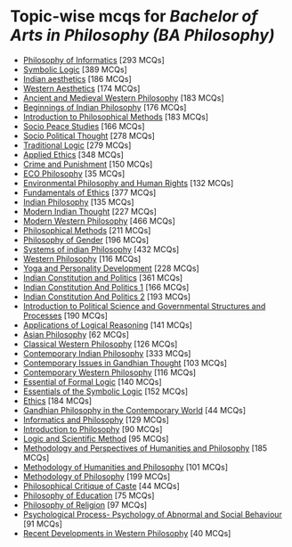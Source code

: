 # Topic-wise mcqs for *Bachelor of Arts in Philosophy (BA Philosophy)*

- [Philosophy of Informatics](https://mcqmate.com/topic/philosophy-of-informatics) [293 MCQs]
- [Symbolic Logic](https://mcqmate.com/topic/symbolic-logic) [389 MCQs]
- [Indian aesthetics](https://mcqmate.com/topic/indian-aesthetics) [186 MCQs]
- [Western Aesthetics](https://mcqmate.com/topic/western-aesthetics) [174 MCQs]
- [Ancient and Medieval Western Philosophy](https://mcqmate.com/topic/ancient-and-medieval-western-philosophy) [183 MCQs]
- [Beginnings of Indian Philosophy](https://mcqmate.com/topic/beginnings-of-indian-philosophy) [176 MCQs]
- [Introduction to Philosophical Methods](https://mcqmate.com/topic/introduction-to-philosophical-methods) [183 MCQs]
- [Socio Peace Studies](https://mcqmate.com/topic/socio-peace-studies) [166 MCQs]
- [Socio Political Thought](https://mcqmate.com/topic/socio-political-thought) [278 MCQs]
- [Traditional Logic](https://mcqmate.com/topic/traditional-logic) [279 MCQs]
- [Applied Ethics](https://mcqmate.com/topic/applied-ethics) [348 MCQs]
- [Crime and Punishment](https://mcqmate.com/topic/crime-and-punishment) [150 MCQs]
- [ECO Philosophy](https://mcqmate.com/topic/eco-philosophy) [35 MCQs]
- [Environmental Philosophy and Human Rights](https://mcqmate.com/topic/environmental-philosophy-and-human-rights) [132 MCQs]
- [Fundamentals of Ethics](https://mcqmate.com/topic/fundamentals-of-ethics) [377 MCQs]
- [Indian Philosophy](https://mcqmate.com/topic/indian-philosophy) [135 MCQs]
- [Modern Indian Thought](https://mcqmate.com/topic/modern-indian-thought) [227 MCQs]
- [Modern Western Philosophy](https://mcqmate.com/topic/modern-western-philosophy) [466 MCQs]
- [Philosophical Methods](https://mcqmate.com/topic/philosophical-methods) [211 MCQs]
- [Philosophy of Gender](https://mcqmate.com/topic/philosophy-of-gender) [196 MCQs]
- [Systems of indian Philosophy](https://mcqmate.com/topic/systems-of-indian-philosophy) [432 MCQs]
- [Western Philosophy](https://mcqmate.com/topic/western-philosophy) [116 MCQs]
- [Yoga and Personality Development](https://mcqmate.com/topic/yoga-and-personality-development) [228 MCQs]
- [Indian Constitution and Politics](https://mcqmate.com/topic/indian-constitution-and-politics) [361 MCQs]
- [Indian Constitution And Politics 1](https://mcqmate.com/topic/indian-constitution-and-politics-1) [166 MCQs]
- [Indian Constitution And Politics 2](https://mcqmate.com/topic/indian-constitution-and-politics-2) [193 MCQs]
- [Introduction to Political Science and Governmental Structures and Processes](https://mcqmate.com/topic/introduction-to-political-science-and-governmental-structures-and-processes) [190 MCQs]
- [Applications of Logical Reasoning](https://mcqmate.com/topic/applications-of-logical-reasoning) [141 MCQs]
- [Asian Philosophy](https://mcqmate.com/topic/asian-philosophy) [62 MCQs]
- [Classical Western Philosophy](https://mcqmate.com/topic/classical-western-philosophy) [126 MCQs]
- [Contemporary Indian Philosophy](https://mcqmate.com/topic/contemporary-indian-philosophy) [333 MCQs]
- [Contemporary Issues in Gandhian Thought](https://mcqmate.com/topic/contemporary-issues-in-gandhian-thought) [103 MCQs]
- [Contemporary Western Philosophy](https://mcqmate.com/topic/contemporary-western-philosophy) [116 MCQs]
- [Essential of Formal Logic](https://mcqmate.com/topic/essential-of-formal-logic) [140 MCQs]
- [Essentials of the Symbolic Logic](https://mcqmate.com/topic/essentials-of-the-symbolic-logic) [152 MCQs]
- [Ethics](https://mcqmate.com/topic/ethics) [184 MCQs]
- [Gandhian Philosophy in the Contemporary World](https://mcqmate.com/topic/gandhian-philosophy-in-the-contemporary-world) [44 MCQs]
- [Informatics and Philosophy](https://mcqmate.com/topic/informatics-and-philosophy) [129 MCQs]
- [Introduction to Philosophy](https://mcqmate.com/topic/introduction-to-philosophy) [90 MCQs]
- [Logic and Scientific Method](https://mcqmate.com/topic/logic-and-scientific-method) [95 MCQs]
- [Methodology and Perspectives of Humanities and Philosophy](https://mcqmate.com/topic/methodology-and-perspectives-of-humanities-and-philosophy) [185 MCQs]
- [Methodology of Humanities and Philosophy](https://mcqmate.com/topic/methodology-of-humanities-and-philosophy) [101 MCQs]
- [Methodology of Philosophy](https://mcqmate.com/topic/methodology-of-philosophy) [199 MCQs]
- [Philosophical Critique of Caste](https://mcqmate.com/topic/philosophical-critique-of-caste) [44 MCQs]
- [Philosophy of Education](https://mcqmate.com/topic/philosophy-of-education) [75 MCQs]
- [Philosophy of Religion](https://mcqmate.com/topic/philosophy-of-religion) [97 MCQs]
- [Psychological Process\- Psychology of Abnormal and Social Behaviour](https://mcqmate.com/topic/psychological-process-psychology-of-abnormal-and-social-behaviour) [91 MCQs]
- [Recent Developments in Western Philosophy](https://mcqmate.com/topic/recent-developments-in-western-philosophy) [40 MCQs]
